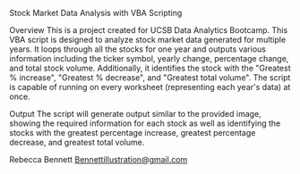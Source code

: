 Stock Market Data Analysis with VBA Scripting

Overview
This is a project created for UCSB Data Analytics Bootcamp.
This VBA script is designed to analyze stock market data generated for multiple years. It loops through all the stocks for one year and outputs various information including the ticker symbol, yearly change, percentage change, and total stock volume. Additionally, it identifies the stock with the "Greatest % increase", "Greatest % decrease", and "Greatest total volume". The script is capable of running on every worksheet (representing each year's data) at once.

Output
The script will generate output similar to the provided image, showing the required information for each stock as well as identifying the stocks with the greatest percentage increase, greatest percentage decrease, and greatest total volume.

Rebecca Bennett
Bennettillustration@gmail.com
